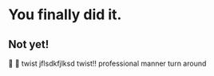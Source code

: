 # You finally did it.
## Not yet!
:bug:
🥇
twist
jflsdkfjlksd
twist!!
professional manner
turn around
